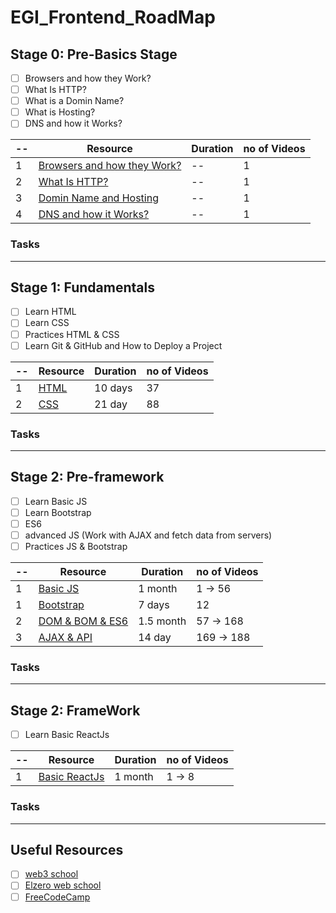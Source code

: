 # EGI_Frontend_RoadMap

## Stage 0: Pre-Basics Stage
- [ ] Browsers and how they Work? 
- [ ] What Is HTTP?
- [ ] What is a Domin Name? 
- [ ] What is Hosting?
- [ ] DNS and how it Works?

| -- | Resource | Duration | no of Videos |
| ----------- | ----------- | ----------- | ----------- |
| 1 | [Browsers and how they Work?](https://www.youtube.com/watch?v=VQkrBO5jxQU) | -- | 1 |
| 2 | [What Is HTTP?](https://youtu.be/a9x1XdL-r_k?si=d4Lh6U7zSgprK0UO) | -- | 1 |
| 3 | [Domin Name and Hosting](https://www.youtube.com/watch?v=_C_jeBVmH3E) | -- | 1 |
| 4 | [DNS and how it Works?](https://youtu.be/s-9143t3cHA?si=3lVvZ-nfYuUyVT8z) | -- | 1 |

### Tasks
-----------

## Stage 1: Fundamentals
- [ ] Learn HTML
- [ ] Learn CSS
- [ ] Practices HTML & CSS
- [ ] Learn Git & GitHub and How to Deploy a Project

| -- | Resource | Duration | no of Videos |
| ----------- | ----------- | ----------- | ----------- |
| 1 | [HTML](https://www.youtube.com/watch?v=6QAELgirvjs&list=PLDoPjvoNmBAw_t_XWUFbBX-c9MafPk9ji) | 10 days | 37 |
| 2 | [CSS](https://www.youtube.com/watch?v=X1ulCwyhCVM&list=PLDoPjvoNmBAzjsz06gkzlSrlev53MGIKe) | 21 day | 88 |

### Tasks
-----------

## Stage 2: Pre-framework
- [ ] Learn Basic JS 
- [ ] Learn Bootstrap 
- [ ] ES6 
- [ ] advanced JS (Work with AJAX and fetch data from servers)  
- [ ] Practices JS & Bootstrap 

| -- | Resource | Duration | no of Videos | 
| ----------- | ----------- | ----------- | ----------- | 
| 1 | [Basic JS](https://www.youtube.com/watch?v=GM6dQBmc-Xg&list=PLDoPjvoNmBAx3kiplQR_oeDqLDBUDYwVv) | 1 month | 1 -> 56 | 
| 1 | [Bootstrap](https://www.youtube.com/watch?v=9mdGUKFu5OQ&list=PLDoPjvoNmBAyvm7f--dc6XqkpfDcen_vQ) | 7 days | 12 | 
| 2 | [DOM & BOM & ES6](https://www.youtube.com/watch?v=GM6dQBmc-Xg&list=PLDoPjvoNmBAx3kiplQR_oeDqLDBUDYwVv) | 1.5 month | 57 -> 168 | 
| 3 | [AJAX & API](https://www.youtube.com/watch?v=GM6dQBmc-Xg&list=PLDoPjvoNmBAx3kiplQR_oeDqLDBUDYwVv) | 14 day | 169 -> 188 | 
 
### Tasks
-----------

## Stage 2: FrameWork
- [ ] Learn Basic ReactJs

| -- | Resource | Duration | no of Videos |
| ----------- | ----------- | ----------- | ----------- |
| 1 | [Basic ReactJs](https://www.youtube.com/watch?v=p8nOfP2fw24&list=PLQtNtS-WfRa9LbmD8ON7rWhn-AtKTGdkn) | 1 month | 1 -> 8 |

### Tasks
-----------

## Useful Resources
- [ ] [web3 school](https://www.w3schools.com/)
- [ ] [Elzero web school](https://www.youtube.com/@ElzeroWebSchool)
- [ ] [FreeCodeCamp](https://www.freecodecamp.org/)
